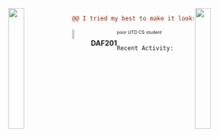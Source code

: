 <image src="https://github.com/DAF201/DAF201/blob/main/images/left.gif" width=25% align="left">
    <image src="https://github.com/DAF201/DAF201/blob/main/images/right.gif" width=25% align="right">

```diff
@@ I tried my best to make it looks like stream profile @@
```
<image src="https://github.com/DAF201/DAF201/blob/main/images/2E4EC730-A129-4400-AFA3-B814AE242348.png" width=7% align="left">
<div>    
    <h4 align=left style="float:left">DAF201</h4>
    <sub style="font-size: xx-small;float:left">poor UTD CS student</sub>
</div>
<br>


```diff
Recent Activity:              not a lot hours past 2 weeks 
    
```
